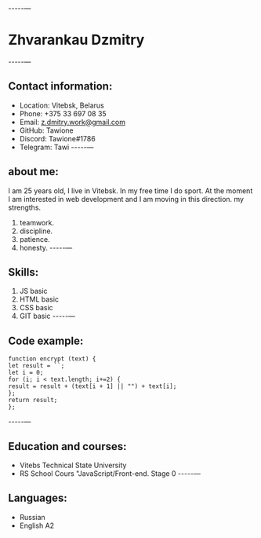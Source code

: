 -----—
# Zhvarankau Dzmitry
-----—
## Contact information:
* Location: Vitebsk, Belarus
* Phone: +375 33 697 08 35
* Email: z.dmitry.work@gmail.com
* GitHub: Tawione
* Discord: Tawione#1786
* Telegram: Tawi
-----—
## about me:
I am 25 years old, I live in Vitebsk. In my free time I do sport. At the moment I am interested in web development and I am moving in this direction.
my strengths.

1. teamwork.
2. discipline.
3. patience.
4. honesty.
-----—
## Skills:
1. JS basic
2. HTML basic
3. CSS basic
4. GIT basic
-----—
## Code example:
```
function encrypt (text) {
let result = ``;
let i = 0;
for (i; i < text.length; i+=2) {
result = result + (text[i + 1] || "") + text[i];
};
return result;
};
```
-----—
## Education and courses:
* Vitebs Technical State University
* RS School Cours "JavaScript/Front-end. Stage 0
-----—
## Languages:
* Russian
* English A2